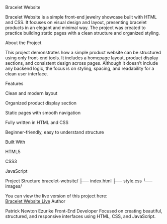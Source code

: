 Bracelet Website

Bracelet Website is a simple front-end jewelry showcase built with HTML and CSS.
It focuses on visual design and layout, presenting bracelet products in an elegant and minimal way. The project was created to practice building static pages with a clean structure and organized styling.

About the Project

This project demonstrates how a simple product website can be structured using only front-end tools.
It includes a homepage layout, product display sections, and consistent design across pages.
Although it doesn’t include any backend logic, the focus is on styling, spacing, and readability for a clean user interface.

Features

Clean and modern layout

Organized product display section

Static pages with smooth navigation

Fully written in HTML and CSS

Beginner-friendly, easy to understand structure

Built With

HTML5

CSS3

JavaScript

Project Structure
bracelet-website/
├── index.html
├── style.css
└── images/

You can view the live version of this project here:  
[Bracelet Website Live]( https://patrick-gif955.github.io/bracelet-website/)
Author

Patrick Newton Ezurike
Front-End Developer
Focused on creating beautiful, structured, and responsive interfaces using HTML, CSS, and JavaScript.
